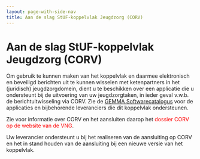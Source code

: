 ```yaml
---
layout: page-with-side-nav
title: Aan de slag StUF-koppelvlak Jeugdzorg (CORV)
---
```

# Aan de slag StUF-koppelvlak Jeugdzorg (CORV)

Om gebruik te kunnen maken van het koppelvlak en daarmee elektronisch en
beveiligd berichten uit te kunnen wisselen met ketenpartners in het
(juridisch) jeugdzorgdomein, dient u te beschikken over een applicatie
die u ondersteunt bij de uitvoering van uw jeugdzorgtaken, in ieder
geval v.w.b. de berichtuitwisseling via CORV. Zie de [GEMMA
Softwarecatalogus](https://www.softwarecatalogus.nl/pakketten/norm_version/StUF%20Jeugdzorg%20%28CORV%29%201%252E0)
voor de applicaties en bijbehorende leveranciers die dit koppelvlak
ondersteunen.

Zie voor informatie over CORV en het aansluiten daarop het <span style="color:red">dossier CORV
op de website van de VNG</span><!--[dossier CORV
op de website van de VNG](https://vng.nl/corv)-->.

Uw leverancier ondersteunt u bij het realiseren van de aansluiting op
CORV en het in stand houden van de aansluiting bij een nieuwe versie van
het koppelvlak.
